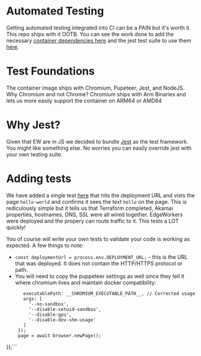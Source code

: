 # Automated Testing
Getting automated testing integrated into CI can be a PAIN but it's worth it.  This repo ships with it OOTB.  You can see the work done to add the necessary [container dependencies here](https://github.com/akamai-consulting/akamai-starterkit/pull/38/files) and the jest test suite to use them [here](https://github.com/akamai-consulting/akamai-starterkit/pull/41).  

# Test Foundations
The container image ships with Chromium, Pupeteer, Jest, and NodeJS. Why Chromium and not Chrome?  Chromium ships with Arm Binaries and lets us more easily support the container on ARM64 or AMD64

# Why Jest?
 Given that EW are in JS we decided to bundle [Jest](https://jestjs.io/) as the test framework.  You might like something else.  No worries you can easily override jest with your own testing suite. 

# Adding tests
We have added a single test [here](https://github.com/akamai-consulting/akamai-starterkit/blob/main/js/hello-world.test.ts) that hits the deployment URL and vists the page `hello-world` and confirms it sees the text `hello` on the page. This is rediculously simple but it tells us that Terraform completed, Akamai properties, hostnames, DNS, SSL were all wired together.  EdgeWorkers were deployed and the propery can route traffic to it. This tests a LOT quickly!

You of course will write your own tests to validate your code is working as expected.
A few things to note:
- `const deploymentUrl = process.env.DEPLOYMENT_URL;`  - this is the URL that was deployed. It does not contain the HTTP/HTTPS protocol or path. 
-  You will need to copy the puppeteer settings as well since they tell it where chromium lives and maintain docker compatibility:  
   ```    browser = await puppeteer.launch({
      executablePath: __CHROMIUM_EXECUTABLE_PATH__, // Corrected usage
      args: [
        '--no-sandbox',
        '--disable-setuid-sandbox',
        '--disable-gpu',
        '--disable-dev-shm-usage'
      ]
    });
    page = await browser.newPage();
  });```
